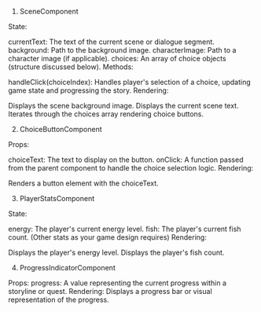 1. SceneComponent

State:

currentText: The text of the current scene or dialogue segment.
background: Path to the background image.
characterImage: Path to a character image (if applicable).
choices: An array of choice objects (structure discussed below).
Methods:

handleClick(choiceIndex): Handles player's selection of a choice, updating game state and progressing the story.
Rendering:

Displays the scene background image.
Displays the current scene text.
Iterates through the choices array rendering choice buttons.

2. ChoiceButtonComponent

Props:

choiceText: The text to display on the button.
onClick: A function passed from the parent component to handle the choice selection logic.
Rendering:

Renders a button element with the choiceText.

3. PlayerStatsComponent

State:

energy: The player's current energy level.
fish: The player's current fish count.
(Other stats as your game design requires)
Rendering:

Displays the player's energy level.
Displays the player's fish count.

4. ProgressIndicatorComponent

Props:
progress: A value representing the current progress within a storyline or quest.
Rendering:
Displays a progress bar or visual representation of the progress.
